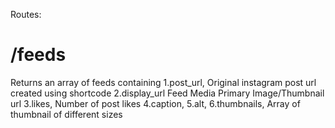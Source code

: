 Routes:
# /feeds
  Returns an array of feeds containing
    1.post_url,
        Original instagram post url created using shortcode
    2.display_url 
        Feed Media Primary Image/Thumbnail url
    3.likes,
        Number of post likes
    4.caption,
    5.alt,
    6.thumbnails,
        Array of thumbnail of different sizes


